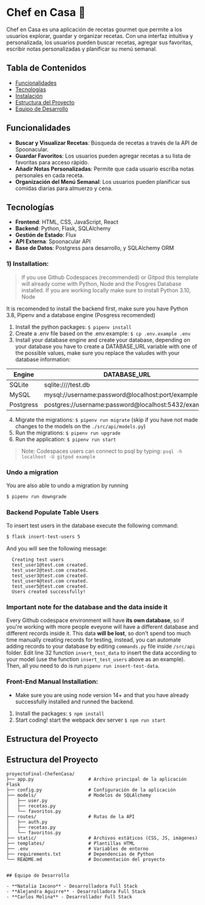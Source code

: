 # Chef en Casa 🍲

Chef en Casa es una aplicación de recetas gourmet que permite a los usuarios explorar, guardar y organizar recetas. Con una interfaz intuitiva y personalizada, los usuarios pueden buscar recetas, agregar sus favoritas, escribir notas personalizadas y planificar su menú semanal.

## Tabla de Contenidos
- [Funcionalidades](#funcionalidades)
- [Tecnologías](#tecnologías)
- [Instalación](#instalación)
- [Estructura del Proyecto](#estructura-del-proyecto)
- [Equipo de Desarrollo](#contacto)

## Funcionalidades
- **Buscar y Visualizar Recetas**: Búsqueda de recetas a través de la API de Spoonacular.
- **Guardar Favoritos**: Los usuarios pueden agregar recetas a su lista de favoritas para acceso rápido.
- **Añadir Notas Personalizadas**: Permite que cada usuario escriba notas personales en cada receta.
- **Organización del Menú Semanal**: Los usuarios pueden planificar sus comidas diarias para almuerzo y cena.

## Tecnologías
- **Frontend**: HTML, CSS, JavaScript, React
- **Backend**: Python, Flask, SQLAlchemy
- **Gestión de Estado**: Flux
- **API Externa**: Spoonacular API
- **Base de Datos**: Postgress para desarrollo, y SQLAlchemy ORM



### 1) Installation:

> If you use Github Codespaces (recommended) or Gitpod this template will already come with Python, Node and the Posgres Database installed. If you are working locally make sure to install Python 3.10, Node 

It is recomended to install the backend first, make sure you have Python 3.8, Pipenv and a database engine (Posgress recomended)

1. Install the python packages: `$ pipenv install`
2. Create a .env file based on the .env.example: `$ cp .env.example .env`
3. Install your database engine and create your database, depending on your database you have to create a DATABASE_URL variable with one of the possible values, make sure you replace the valudes with your database information:

| Engine    | DATABASE_URL                                        |
| --------- | --------------------------------------------------- |
| SQLite    | sqlite:////test.db                                  |
| MySQL     | mysql://username:password@localhost:port/example    |
| Postgress | postgres://username:password@localhost:5432/example |

4. Migrate the migrations: `$ pipenv run migrate` (skip if you have not made changes to the models on the `./src/api/models.py`)
5. Run the migrations: `$ pipenv run upgrade`
6. Run the application: `$ pipenv run start`

> Note: Codespaces users can connect to psql by typing: `psql -h localhost -U gitpod example`

### Undo a migration

You are also able to undo a migration by running

```sh
$ pipenv run downgrade
```

### Backend Populate Table Users

To insert test users in the database execute the following command:

```sh
$ flask insert-test-users 5
```

And you will see the following message:

```
  Creating test users
  test_user1@test.com created.
  test_user2@test.com created.
  test_user3@test.com created.
  test_user4@test.com created.
  test_user5@test.com created.
  Users created successfully!
```

### **Important note for the database and the data inside it**

Every Github codespace environment will have **its own database**, so if you're working with more people eveyone will have a different database and different records inside it. This data **will be lost**, so don't spend too much time manually creating records for testing, instead, you can automate adding records to your database by editing ```commands.py``` file inside ```/src/api``` folder. Edit line 32 function ```insert_test_data``` to insert the data according to your model (use the function ```insert_test_users``` above as an example). Then, all you need to do is run ```pipenv run insert-test-data```.

### Front-End Manual Installation:

-   Make sure you are using node version 14+ and that you have already successfully installed and runned the backend.

1. Install the packages: `$ npm install`
2. Start coding! start the webpack dev server `$ npm run start`

## Estructura del Proyecto 

## Estructura del Proyecto

```plaintext
proyectoFinal-ChefenCasa/
├── app.py                    # Archivo principal de la aplicación Flask
├── config.py                 # Configuración de la aplicación
├── models/                   # Modelos de SQLAlchemy
│   ├── user.py
│   ├── recetas.py
│   └── favoritos.py
├── routes/                   # Rutas de la API
│   ├── auth.py
│   ├── recetas.py
│   └── favoritos.py
├── static/                   # Archivos estáticos (CSS, JS, imágenes)
├── templates/                # Plantillas HTML
├── .env                      # Variables de entorno
├── requirements.txt          # Dependencias de Python
└── README.md                 # Documentación del proyecto


## Equipo de Desarrollo

- **Natalia Iacono** - Desarrolladora Full Stack  
- **Alejandra Aguirre** - Desarrolladora Full Stack  
- **Carlos Molina** - Desarrollador Full Stack
 


